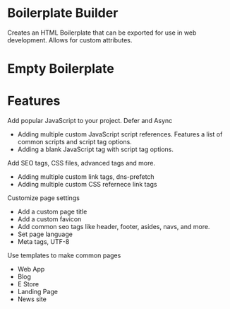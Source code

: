 # Boilerplate Builder

Creates an HTML Boilerplate that can be exported for use in web development. Allows for custom attributes.

# Empty Boilerplate

<!DOCTYPE html>
<html>
  <head>
    <head>
    <body>
    </body>
</html>
    
# Features

Add popular JavaScript to your project. Defer and Async

- Adding multiple custom JavaScript script references. Features a list of common scripts and script tag options.
- Adding a blank JavaScript tag with script tag options.

Add SEO tags, CSS files, advanced tags and more.

- Adding multiple custom link tags, dns-prefetch
- Adding multiple custom CSS refernece link tags

Customize page settings

- Add a custom page title
- Add a custom favicon
- Add common seo tags like header, footer, asides, navs, and more.
- Set page language
- Meta tags, UTF-8

Use templates to make common pages

- Web App
- Blog
- E Store
- Landing Page
- News site
